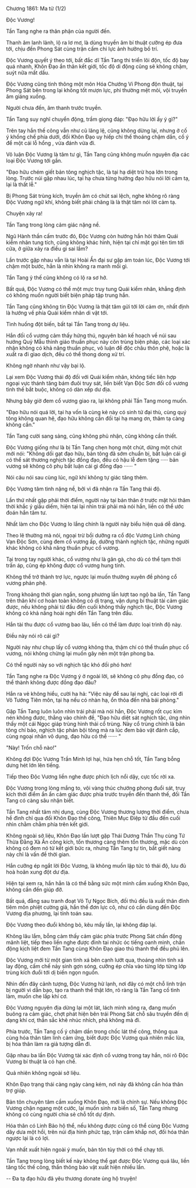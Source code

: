




Chương 1861: Ma tử (1/2)


Độc Vương!

Tần Tang nghe ra thân phận của người đến.

Thanh âm lanh lảnh, lộ ra lơ mơ, là dùng truyền âm bí thuật cưỡng ép đưa tới, chịu đến Phong Sát cùng trận cấm chi lực ảnh hưởng bố trí.

Độc Vương quyết ý theo tới, bất đắc dĩ Tần Tang thi triển lôi độn, tốc độ bay quá nhanh, Khôn Đạo ẩn thân kết giới, tốc độ di động cũng sẽ không chậm, suýt nữa mất dấu.

Độc Vương cũng tinh thông một môn Hóa Chướng Vi Phong độn thuật, tại Phong Sát bên trong lại không tốt mượn lực, phi thường mệt mỏi, vội truyền âm giáng xuống.

Người chưa đến, âm thanh trước truyền.

Tần Tang suy nghĩ chuyển động, trầm giọng đáp: "Đạo hữu lời ấy ý gì?"

Trên tay hắn thế công vẫn như cũ lăng lệ, cũng không dừng lại, nhưng ở cố ý khống chế phía dưới, đối Khôn Đạo uy hiếp chi thế thoáng chậm dần, cố ý để một cái lỗ hổng , vừa đánh vừa đi.

Vô luận Độc Vương là tâm tư gì, Tần Tang cũng không muốn nguyên địa các loại Độc Vương tới gần.

"Đạo hữu chém giết bản tông nghịch tặc, là tại hạ diệt trừ họa lớn trong lòng. Trước núi gặp nhau lúc, tại hạ chưa từng hướng đạo hữu nói lời cảm tạ, lại là thất lễ."

Bị Phong Sát trùng kích, truyền âm có chút sai lệch, nghe không rõ ràng Độc Vương ngữ khí, không biết phải chăng là là thật tâm nói lời cảm tạ.

Chuyện xảy ra!

Tần Tang trong lòng cảm giác nặng nề.

Ngũ Hành thần cấm trước đó, Độc Vương còn hướng hắn hỏi thăm Quái kiểm nhân tung tích, cũng không khác hình, hiện tại chỉ mặt gọi tên tìm tới cửa, ở giữa xảy ra điều gì sai lầm?

Lần trước gặp nhau vẫn là tại Hoài Ẩn đại sư gặp ám toán lúc, Độc Vương tới chậm một bước, hẳn là nhìn không ra manh mối gì.

Tần Tang ỷ thế cũng không có lộ ra sơ hở.

Bất quá, Độc Vương có thể một mực truy tung Quái kiểm nhân, khẳng định có không muốn người biết biện pháp tập trung hắn.

Tần Tang cũng không tin Độc Vương là thật tâm gửi tới lời cảm ơn, nhất định là hướng về phía Quái kiểm nhân di vật tới.

Tình huống đột biến, bất tại Tần Tang trong dự liệu.

Hắn đối cổ vương cảm thấy hứng thú, nguyên bản kế hoạch về núi sau hướng Quỷ Mẫu thỉnh giáo thuần phục này côn trùng biện pháp, các loại xác nhận không có khả năng thuần phục, vô luận để độc châu thôn phệ, hoặc là xuất ra đi giao dịch, đều có thể thong dong xử trí.

Không ngờ nhanh như vậy bại lộ.

Lại xem Độc Vương thái độ đối với Quái kiểm nhân, không tiếc liên hợp ngoại vực thánh tăng bám đuôi truy sát, liền biết Vạn Độc Sơn đối cổ vương tình thế bắt buộc, không có dàn xếp dư địa.

Nhưng bây giờ đem cổ vương giao ra, lại không phải Tần Tang mong muốn.

"Đạo hữu nói quá lời, tại hạ vốn là cùng kẻ này có sinh tử đại thù, cùng quý tông không quan hệ, đạo hữu không cần đối tại hạ mang ơn, thâm tạ càng không cần."

Tần Tang cười sang sảng, cũng không phủ nhận, cũng không cần thiết.

Độc Vương giống như là bị Tần Tang chẹn họng một chút, dừng một chút mới nói: "Không dối gạt đạo hữu, bản tông đã sớm chuẩn bị, bất luận cái gì có thể sát thương nghịch tặc đồng đạo, đều có hậu lễ đem tặng ····· bản vương sẽ không cô phụ bất luận cái gì đồng đạo ······ "

Nói câu nói sau cùng lúc, ngữ khí không tự giác tăng thêm.

Độc Vương tâm tình nặng nề, bởi vì đã nhận ra Tần Tang thái độ.

Lần thứ nhất gặp phải thời điểm, người này tại bản thân ở trước mặt hỏi thăm thời khắc ý giấu diếm, hiện tại lại nhìn trái phải mà nói hắn, liền có thể ước đoán hắn tâm tư.

Nhất làm cho Độc Vương lo lắng chính là người này biểu hiện quá dễ dàng.

Theo lẽ thường mà nói, ngoại trừ bồi dưỡng ra cổ độc Vương Linh chủng Vạn Độc Sơn, cùng đem cổ vương ấp, dưỡng thành nghịch tặc, những người khác không có khả năng thuần phục cổ vương.

Tại trong tay người khác, cổ vương như là gân gà, cho dù có thể tạm thời trấn áp, cũng ép không được cổ vương hung tính.

Không thể trở thành trợ lực, ngược lại muốn thường xuyên đề phòng cổ vương phản phệ.

Trong khoảng thời gian ngắn, song phương lần lượt tao ngộ ba lần, Tần Tang trên thân khí cơ hoàn toàn không có dị trạng, vận dụng bí thuật tài cảm giác được, nếu không phải từ đầu đến cuối không thấy nghịch tặc, Độc Vương không có khả năng hoài nghi đến Tần Tang trên đầu.

Hắn tài thu được cổ vương bao lâu, liền có thể làm được loại trình độ này.

Điều này nói rõ cái gì?

Người này như chụp lấy cổ vương không tha, thậm chí có thể thuần phục cổ vương, nói không chừng lại muốn gây nên một trận phong ba.

Có thể người này so với nghịch tặc khó đối phó hơn!

Tần Tang nghe ra Độc Vương ý ở ngoài lời, sẽ không cô phụ đồng đạo, có thể thành không được đồng đạo đâu?

Hắn ra vẻ không hiểu, cười ha hả: "Việc này để sau lại nghị, các loại rời đi Vô Tướng Tiên môn, tại hạ nếu có nhàn hạ, ổn thỏa đến nhà bái phỏng."

Gặp Tần Tang luôn luôn nhìn trái phải mà nói hắn, Độc Vương rốt cục kìm nén không được, thẳng vào chính đề, "Đạo hữu diệt sát nghịch tặc, ứng nhìn thấy một cái Ngọc giáp trùng hình thái cổ trùng. Này cổ trùng chính là bản tông chí bảo, nghịch tặc phản bội tông mà ra lúc đem bảo vật đánh cắp, cùng ngoại nhân vô dụng, đạo hữu có thể ······ "

"Này! Trốn chỗ nào!"

Không đợi Độc Vương Trần Minh lợi hại, hứa hẹn chỗ tốt, Tần Tang bỗng dưng hét lớn lên tiếng.

Tiếp theo Độc Vương liền nghe được phích lịch nổi dậy, cực tốc rời xa.

Độc Vương trong lòng mắng to, vội vàng thúc chướng phong đuổi sát, truy kích thời điểm ẩn ẩn cảm giác được phía trước truyền đến thanh thế, đối Tần Tang có càng sâu nhận biết.

Tần Tang nhất tâm nhị dụng, cùng Độc Vương thương lượng thời điểm, chưa hề đình chỉ qua đối Khôn Đạo thế công, Thiên Mục Điệp từ đầu đến cuối nhìn chằm chằm phía trên kết giới.

Không ngoài sở liệu, Khôn Đạo lần lượt gặp Thái Dương Thần Thụ cùng Tứ Thừa Đằng Xà Ấn công kích, tổn thương càng thêm tổn thương, mặc dù còn không có đem nó từ kết giới bức ra, nhưng Tần Tang tự tin, bắt giết nàng này chỉ là vấn đề thời gian.

Hắn cưỡng ép ngắt lời Độc Vương, là không muốn lập tức tỏ thái độ, lưu đủ hoà hoãn xung đột dư địa.

Hiện tại xem ra, hắn hẳn là có thể bằng sức một mình cầm xuống Khôn Đạo, không cần đến giúp đỡ.

Bất quá, đằng sau tranh đoạt Vô Tự Ngọc Bích, đối thủ đều là xuất thân đỉnh tiêm môn phiệt cường giả, hắn thế đơn lực cô, như có cần dùng đến Độc Vương địa phương, lại tính toán sau.

Độc Vương theo đuổi không bỏ, kêu mấy lần, lại không đáp lại.

Không lâu lắm, bỗng cảm thấy cảm giác phía trước Phong Sát chấn động mãnh liệt, tiếp theo liền nghe được đinh tai nhức óc tiếng oanh minh, chấn động kịch liệt đem Tần Tang cùng Khôn Đạo giao thủ thanh thế đều phủ lên.

Độc Vương mới từ một gian tinh xá bên cạnh lướt qua, thoáng nhìn tinh xá lay động, cấm chế nảy sinh gợn sóng, cưỡng ép chĩa vào từng lớp từng lớp trùng kích đuổi tới dị biến ngọn nguồn.

Nhìn đến đây cảnh tượng, Độc Vương hừ lạnh, nơi đây có một chỗ linh trận bị người vì dẫn bạo, tạo ra thanh thế thật lớn, rõ ràng là Tần Tang cố tình làm, muốn che lấp khí cơ.

Độc Vương nguyên địa dừng lại một lát, lách mình xông ra, đang muốn buông ra cảm giác, chợt phát hiện bên trái Phong Sát chỗ sâu truyền đến dị dạng khí cơ, thần sắc khẽ nhúc nhích, phá không mà đi.

Phía trước, Tần Tang cố ý chậm dần trong chốc lát thế công, thông qua cùng hóa thân tâm linh cảm ứng, biết được Độc Vương quả nhiên mắc lừa, bị hóa thân làm ra giả tượng dẫn đi.

Gặp nhau ba lần Độc Vương tài xác định cổ vương trong tay hắn, nói rõ Độc Vương bí thuật là có hạn chế.

Quả nhiên không ngoài sở liệu.

Khôn Đạo trạng thái càng ngày càng kém, nơi này đã không cần hóa thân trợ giúp.

Bản tôn chuyên tâm cầm xuống Khôn Đạo, mới là chính sự. Nếu không Độc Vương chặn ngang một cước, lại muốn sinh ra biến số, Tần Tang nhưng không có cùng người chia sẻ chỗ tốt dự định.

Hóa thân có Linh Bảo hộ thể, nếu không được cũng có thể cùng Độc Vương dây dưa một hồi, trên núi địa hình phức tạp, trận cấm khắp nơi, đối hóa thân ngược lại là có lợi.

Vạn nhất xuất hiện ngoài ý muốn, bản tôn tùy thời có thể chạy tới.

Tần Tang trong lòng biết kế này không thể gạt được Độc Vương quá lâu, liền tăng tốc thế công, thần thông bảo vật xuất hiện nhiều lần.

--
Đa tạ đạo hữu đã yêu thương donate ủng hộ truyện!




